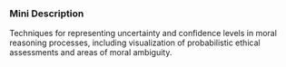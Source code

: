 ### Mini Description

Techniques for representing uncertainty and confidence levels in moral reasoning processes, including visualization of probabilistic ethical assessments and areas of moral ambiguity.
